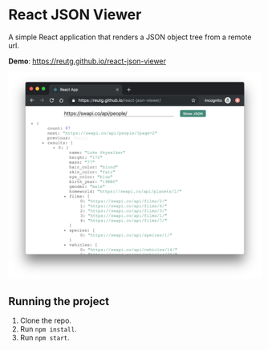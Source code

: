 # React JSON Viewer
A simple React application that renders a JSON object tree from a remote url.

**Demo**: https://reutg.github.io/react-json-viewer

![screenshot](./assets/screenshot.png)

## Running the project
1. Clone the repo.
1. Run `npm install`.
1. Run `npm start`.